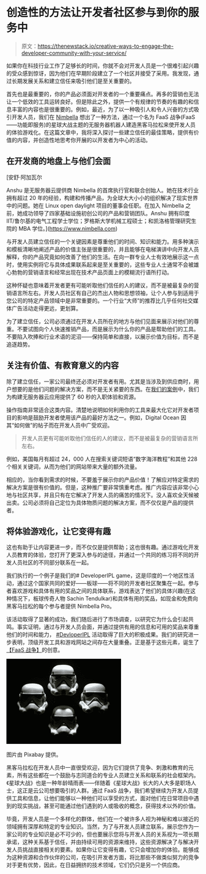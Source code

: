 # 创造性的方法让开发者社区参与到你的服务中

> 原文：<https://thenewstack.io/creative-ways-to-engage-the-developer-community-with-your-service/>

如果你在科技行业工作了足够长的时间，你就不会对开发人员是一个很难引起兴趣的受众感到惊讶，因为他们在早期阶段建立了一个社区并接受了采用。我发现，通过长期发展关系和建立信任来吸引他们是至关重要的。

首先也是最重要的，你的产品必须面对开发者的一个重要痛点。再多的营销也无法让一个低效的工具运转良好。但是除此之外，提供一个有规律的节奏的有趣的和信息丰富的内容也是很重要的。例如，最近，为了以一种吸引人和令人兴奋的方式吸引开发人员，我们在 [Nimbella](https://www.nimbella.com) 想出了一种方法，通过一个名为 FaaS 战争(FaaS——功能即服务)的星球大战主题的无服务器机器人建造黑客马拉松来使开发人员的体验游戏化。在这篇文章中，我将深入探讨一些建立信任的最佳策略，提供有价值的内容，并创造性地思考你开展的以开发者为中心的活动。

## 在开发商的地盘上与他们会面

 [安舒·阿加瓦尔

Anshu 是无服务器云提供商 Nimbella 的首席执行官和联合创始人。她在技术行业拥有超过 20 年的经验，构建和传播产品，为全球大大小小的组织解决了现实世界中的问题。她在 Linux open daylight 项目的董事会任职。在加入 Nimbella 之前，她成功领导了四家基础设施初创公司的产品和营销团队。Anshu 拥有印度 IIT/鲁尔基的电气工程学士学位；罗格斯大学机械工程硕士；和凯洛格管理研究生院的 MBA 学位。](https://www.nimbella.com) 

与开发人员建立信任的一个关键因素是尊重他们的时间、知识和能力。用多种演示和模板清晰地阐述产品的价值主张是很重要的，并且能够在电梯演讲中向开发人员解释，你的产品究竟如何改善了他们的生活。在向一群专业人士有效地展示这一点时，使用实例将它与具体成果联系起来是至关重要的，这些专业人士通常不会被雄心勃勃的营销语言和经常出现在技术产品页面上的模糊流行语所打动。

这种怀疑也意味着开发者更有可能听取他们信任的人的建议，而不是被最复杂的营销语言所左右。开发人员社区有自己的杰出人物和思想领袖，让个人参与到适用于您公司的特定产品领域中是非常重要的。一个行业“大师”的推荐比几乎任何社交媒体广告活动走得更远，更划算。

为了建立信任，公司必须通过在开发人员所在的地方与他们见面来展示对他们的尊重。不要试图向个人快速推销产品，而是展示为什么你的产品是帮助他们的工具。不要陷入吹捧和行业术语的泥沼——保持简单和直接，以展示价值为目标，而不是追逐趋势。

## 关注有价值、有教育意义的内容

除了建立信任，一家公司最终还必须对开发者有用。尤其是当涉及到供应商时，用户想要的是他们问题的解决方案，而不是无关紧要的东西。在[我们的案例](https://www.nimbella.com)中，我们为构建无服务器云应用提供了 60 秒的入职体验和资源。

操作指南非常适合这类内容。清楚地说明如何利用你的工具来最大化它对开发者项目的影响是鼓励开发者使用该产品的最好方法之一。例如，Digital Ocean 因其“如何做”的帖子而在开发人员中广受欢迎。

> 开发人员更有可能听取他们信任的人的建议，而不是被最复杂的营销语言所左右。

例如，美国每月有超过 24，000 人在搜索关键词短语“数字海洋教程”和其他 228 个相关关键词，从而为他们的网站带来大量的额外流量。

相应的，当你看到需求的时候，不要羞于展示你的产品价值！了解应对特定需求的解决方案是很有价值的。但是，这种推广要非常慎重考虑。推广内容应该非常小心地与社区共享，并且只有在它解决了开发人员的痛苦的情况下。没人喜欢全天候被出卖。公司必须将自己定位为具体物质问题的解决方案，而不仅仅是产品的提供者。

## 将体验游戏化，让它变得有趣

这也有助于让内容更进一步，而不仅仅是提供帮助；这也很有趣。通过游戏化开发人员教育的体验，您打开了更深入参与的途径，并通过一个共同的练习将不同的开发人员社区的不同部分联系在一起。

我们执行的一个例子是我们的# DeveloperIPL game，这是印度的一个地区性活动，通过这个国家共同的爱好——板球——将不同的开发者社区聚集在一起。参与者喜欢游戏和具体有用的奖品之间的具体联系，游戏表达了他们的具体兴趣(在这种情况下，板球传奇人物 Sachin Tendulkar)和具体有用的奖品，如现金和免费向黑客马拉松的每个参与者提供 Nimbella Pro。

该活动取得了显著的成功，我们随后进行了市场调查，以研究它为什么会引起共鸣。事实证明，通过与开发人员会面，并通过提供有用的信息和可用的奖品来尊重他们的时间和能力， [#DevloperIPL](https://www.hackerearth.com/challenges/hackathon/developeripl-game/) 活动取得了巨大的积极成果。我们的研究进一步表明，顶级开发工具和游戏网站之间存在大量重叠。正是基于这些元素，诞生了[【FaaS 战争】](http://faaswars.nimbella.com/)的创意。

![](img/7bcda3b2188cb78b3574a0b41b1e1c38.png)

图片由 Pixabay 提供。

黑客马拉松在开发人员中一直很受欢迎，因为它们提供了竞争、刺激和教育的元素，所有这些都在一个鼓励与志同道合的专业人员建立关系和联系的社会框架内。《星球大战》也是一种年龄晴雨表——伴随着《星球大战》长大的人大多是职场人士，这正是云公司想要吸引的人群。通过 FaaS 战争，我们希望继续为开发人员提供工具和信息，让他们能够以一种他们可以享受的方式，面对他们在日常项目中遇到的现实挑战，甚至可能通过他们遇到的人或吸收的概念，获得技术以外的价值。

毕竟，开发人员是一个多样化的群体，他们在一个被许多人视为神秘和难以接近的领域拥有深厚和特定的专业知识。当然，为了与开发人员建立联系，展示您作为一家公司的专业知识是必不可少的，但也要展示您将与开发人员的关系视为一项长期承诺，这种关系基于信任，并由持续可用的资源来维持，这些资源解决了与解决开发人员挑战直接相关的要素。如果你让它变得有趣，它只会增加你的体验。能够成为这种资源和合作伙伴的公司，在吸引开发者方面，将比那些不做类似努力的竞争对手更有优势，因此，在日益拥挤的技术领域，它们仍只是另一个供应商。

<svg xmlns:xlink="http://www.w3.org/1999/xlink" viewBox="0 0 68 31" version="1.1"><title>Group</title> <desc>Created with Sketch.</desc></svg>